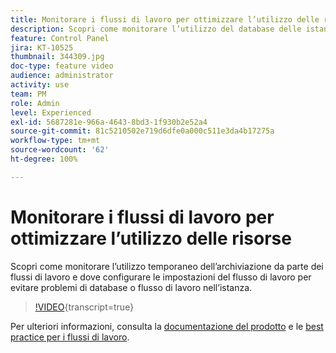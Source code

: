 ```yaml
---
title: Monitorare i flussi di lavoro per ottimizzare l’utilizzo delle risorse
description: Scopri come monitorare l’utilizzo del database delle istanze.
feature: Control Panel
jira: KT-10525
thumbnail: 344309.jpg
doc-type: feature video
audience: administrator
activity: use
team: PM
role: Admin
level: Experienced
exl-id: 5687281e-966a-4643-8bd3-1f930b2e52a4
source-git-commit: 81c5210502e719d6dfe0a000c511e3da4b17275a
workflow-type: tm+mt
source-wordcount: '62'
ht-degree: 100%

---
```


# Monitorare i flussi di lavoro per ottimizzare l’utilizzo delle risorse

Scopri come monitorare l’utilizzo temporaneo dell’archiviazione da parte dei flussi di lavoro e dove configurare le impostazioni del flusso di lavoro per evitare problemi di database o flusso di lavoro nell’istanza.

>[!VIDEO](https://video.tv.adobe.com/v/3411087/?learn=on&captions=ita){transcript=true}

Per ulteriori informazioni, consulta la [documentazione del prodotto](https://experienceleague.adobe.com/docs/control-panel/using/performance-monitoring/database-monitoring/workflow-monitoring.html?lang=it) e le [best practice per i flussi di lavoro](https://experienceleague.adobe.com/docs/campaign-classic/using/automating-with-workflows/introduction/workflow-best-practices.html?lang=it).
